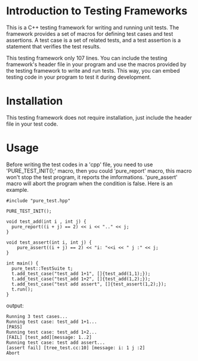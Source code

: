 # Introduction to Testing Frameworks
This is a C++ testing framework for writing and running unit tests. The framework provides a set of macros for defining test cases and test assertions. A test case is a set of related tests, and a test assertion is a statement that verifies the test results.

This testing framework only 107 lines.
You can include the testing framework's header file in your program and use the macros provided by the testing framework to write and run tests. This way, you can embed testing code in your program to test it during development.

# Installation
This testing framework does not require installation, just include the header file in your test code.

# Usage
Before writing the test codes in a 'cpp' file, you need to use 'PURE_TEST_INIT();' macro, then 
you could 'pure_report' macro, this macro won't stop the test program, it reports the imformations.
'pure_assert' macro will abort the program when the condition is false. Here is an example.
```
#include "pure_test.hpp"

PURE_TEST_INIT();

void test_add(int i , int j) {
  pure_report((i + j) == 2) << i << ".." << j;
}

void test_assert(int i, int j) {
    pure_assert((i + j) == 2) << "i: "<<i << " j :" << j;
}

int main() {
  pure_test::TestSuite t;
  t.add_test_case("test_add 1+1", []{test_add(1,1);});
  t.add_test_case("test_add 1+2", []{test_add(1,2);});
  t.add_test_case("test add assert", []{test_assert(1,2);});
  t.run();
}
```
output:
```
Running 3 test cases...
Running test case: test_add 1+1...
[PASS] 
Running test case: test_add 1+2...
[FAIL] [test_add][message: 1..2]
Running test case: test add assert...
[assert fail] [tree_test.cc:10] [message: i: 1 j :2]
Abort
```

